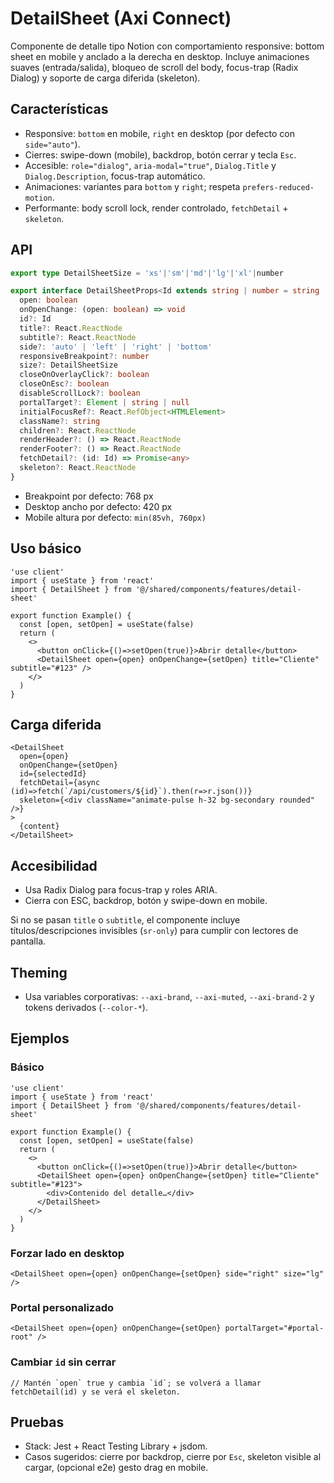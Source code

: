 # DetailSheet (Axi Connect)

Componente de detalle tipo Notion con comportamiento responsive: bottom sheet en mobile y anclado a la derecha en desktop. Incluye animaciones suaves (entrada/salida), bloqueo de scroll del body, focus-trap (Radix Dialog) y soporte de carga diferida (skeleton).

## Características

- Responsive: `bottom` en mobile, `right` en desktop (por defecto con `side="auto"`).
- Cierres: swipe-down (mobile), backdrop, botón cerrar y tecla `Esc`.
- Accesible: `role="dialog"`, `aria-modal="true"`, `Dialog.Title` y `Dialog.Description`, focus-trap automático.
- Animaciones: variantes para `bottom` y `right`; respeta `prefers-reduced-motion`.
- Performante: body scroll lock, render controlado, `fetchDetail` + `skeleton`.

## API

```ts
export type DetailSheetSize = 'xs'|'sm'|'md'|'lg'|'xl'|number

export interface DetailSheetProps<Id extends string | number = string | number> {
  open: boolean
  onOpenChange: (open: boolean) => void
  id?: Id
  title?: React.ReactNode
  subtitle?: React.ReactNode
  side?: 'auto' | 'left' | 'right' | 'bottom'
  responsiveBreakpoint?: number
  size?: DetailSheetSize
  closeOnOverlayClick?: boolean
  closeOnEsc?: boolean
  disableScrollLock?: boolean
  portalTarget?: Element | string | null
  initialFocusRef?: React.RefObject<HTMLElement>
  className?: string
  children?: React.ReactNode
  renderHeader?: () => React.ReactNode
  renderFooter?: () => React.ReactNode
  fetchDetail?: (id: Id) => Promise<any>
  skeleton?: React.ReactNode
}
```

- Breakpoint por defecto: 768 px
- Desktop ancho por defecto: 420 px
- Mobile altura por defecto: `min(85vh, 760px)`

## Uso básico

```tsx
'use client'
import { useState } from 'react'
import { DetailSheet } from '@/shared/components/features/detail-sheet'

export function Example() {
  const [open, setOpen] = useState(false)
  return (
    <>
      <button onClick={()=>setOpen(true)}>Abrir detalle</button>
      <DetailSheet open={open} onOpenChange={setOpen} title="Cliente" subtitle="#123" />
    </>
  )
}
```

## Carga diferida

```tsx
<DetailSheet
  open={open}
  onOpenChange={setOpen}
  id={selectedId}
  fetchDetail={async (id)=>fetch(`/api/customers/${id}`).then(r=>r.json())}
  skeleton={<div className="animate-pulse h-32 bg-secondary rounded" />}
>
  {content}
</DetailSheet>
```

## Accesibilidad

- Usa Radix Dialog para focus-trap y roles ARIA.
- Cierra con ESC, backdrop, botón y swipe-down en mobile.

Si no se pasan `title` o `subtitle`, el componente incluye títulos/descripciones invisibles (`sr-only`) para cumplir con lectores de pantalla.

## Theming

- Usa variables corporativas: `--axi-brand`, `--axi-muted`, `--axi-brand-2` y tokens derivados (`--color-*`).

## Ejemplos

### Básico
```tsx
'use client'
import { useState } from 'react'
import { DetailSheet } from '@/shared/components/features/detail-sheet'

export function Example() {
  const [open, setOpen] = useState(false)
  return (
    <>
      <button onClick={()=>setOpen(true)}>Abrir detalle</button>
      <DetailSheet open={open} onOpenChange={setOpen} title="Cliente" subtitle="#123">
        <div>Contenido del detalle…</div>
      </DetailSheet>
    </>
  )
}
```

### Forzar lado en desktop
```tsx
<DetailSheet open={open} onOpenChange={setOpen} side="right" size="lg" />
```

### Portal personalizado
```tsx
<DetailSheet open={open} onOpenChange={setOpen} portalTarget="#portal-root" />
```

### Cambiar `id` sin cerrar
```tsx
// Mantén `open` true y cambia `id`; se volverá a llamar fetchDetail(id) y se verá el skeleton.
```

## Pruebas
- Stack: Jest + React Testing Library + jsdom.
- Casos sugeridos: cierre por backdrop, cierre por `Esc`, skeleton visible al cargar, (opcional e2e) gesto drag en mobile.